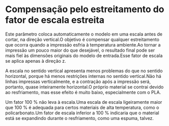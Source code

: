 Compensação pelo estreitamento do fator de escala estreita
====
Este parâmetro coloca automaticamente o modelo em uma escala antes de cortar, na direção vertical.O objetivo é compensar qualquer estreitamento que ocorra quando a impressão esfria à temperatura ambiente.Ao tornar a impressão um pouco maior do que desejável, o resultado final pode ser mais fiel às dimensões originais do modelo de entrada.Esse fator de escala se aplica apenas à direção z.

A escala no sentido vertical apresenta menos problemas do que no sentido horizontal, porque há menos restrições internas no sentido vertical.Não há linhas impressas verticalmente, e a contração após a impressão será, portanto, quase inteiramente horizontal.O próprio material se contrai devido ao resfriamento, mas esse efeito é muito baixo, especialmente com o PLA.

Um fator 100 % não leva à escala.Uma escala de escala ligeiramente maior que 100 % é adequada para certos materiais de alta temperatura, como o policarbonato.Um fator de escala inferior a 100 % indicaria que o material está se expandindo durante o resfriamento, como uma espuma, talvez.